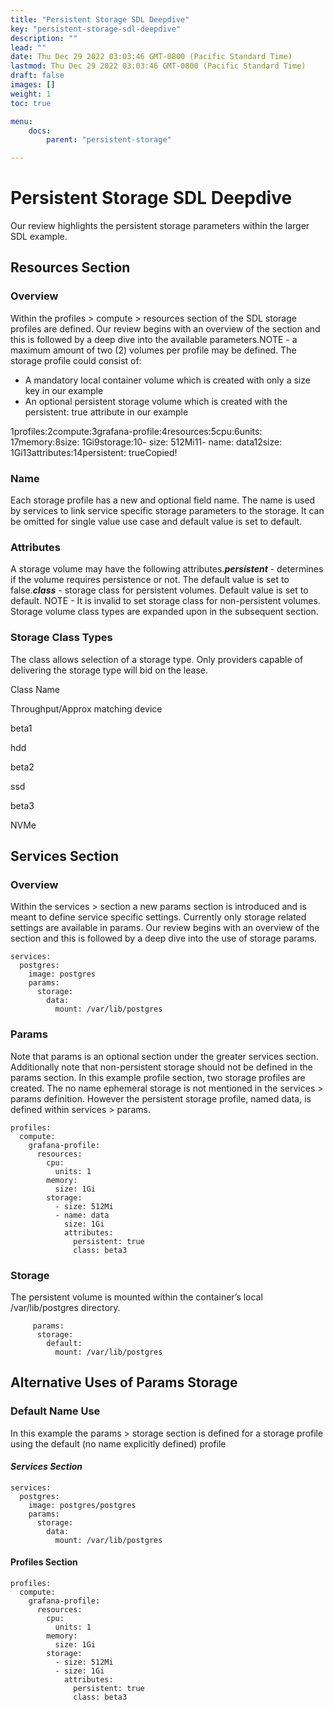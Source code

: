 ```yaml
---
title: "Persistent Storage SDL Deepdive"
key: "persistent-storage-sdl-deepdive"
description: ""
lead: ""
date: Thu Dec 29 2022 03:03:46 GMT-0800 (Pacific Standard Time)
lastmod: Thu Dec 29 2022 03:03:46 GMT-0800 (Pacific Standard Time)
draft: false
images: []
weight: 1
toc: true

menu:
    docs:
        parent: "persistent-storage"

---
```

Persistent Storage SDL Deepdive
===============================

Our review highlights the persistent storage parameters within the larger SDL example.

Resources Section[](#resources-section)
---------------------------------------

### Overview[](#overview)

Within the profiles > compute > <profile-name> resources section of the SDL storage profiles are defined. Our review begins with an overview of the section and this is followed by a deep dive into the available parameters.NOTE - a maximum amount of two (2) volumes per profile may be defined. The storage profile could consist of:

*   A mandatory local container volume which is created with only a size key in our example
*   An optional persistent storage volume which is created with the persistent: true attribute in our example

1profiles:2compute:3grafana-profile:4resources:5cpu:6units: 17memory:8size: 1Gi9storage:10- size: 512Mi11- name: data12size: 1Gi13attributes:14persistent: trueCopied!

### Name[](#name)

Each storage profile has a new and optional field name. The name is used by services to link service specific storage parameters to the storage. It can be omitted for single value use case and default value is set to default.

### Attributes[](#attributes)

A storage volume may have the following attributes._**persistent**_ - determines if the volume requires persistence or not. The default value is set to false._**class**_ - storage class for persistent volumes. Default value is set to default. NOTE - It is invalid to set storage class for non-persistent volumes. Storage volume class types are expanded upon in the subsequent section.

### Storage Class Types

The class allows selection of a storage type. Only providers capable of delivering the storage type will bid on the lease.

Class Name

Throughput/Approx matching device

beta1

hdd

beta2

ssd

beta3

NVMe

Services Section
----------------

### Overview

Within the services > <service-name> section a new params section is introduced and is meant to define service specific settings. Currently only storage related settings are available in params. Our review begins with an overview of the section and this is followed by a deep dive into the use of storage params.

    services:
      postgres:
        image: postgres
        params:
          storage:
            data:
              mount: /var/lib/postgres
    

### Params

Note that params is an optional section under the greater services section. Additionally note that non-persistent storage should not be defined in the params section. In this example profile section, two storage profiles are created. The no name ephemeral storage is not mentioned in the services > params definition. However the persistent storage profile, named data, is defined within services > params.

    profiles:
      compute:
        grafana-profile:
          resources:
            cpu:
              units: 1
            memory:
              size: 1Gi
            storage:
              - size: 512Mi
              - name: data
                size: 1Gi
                attributes:
                  persistent: true
                  class: beta3
    

### Storage

The persistent volume is mounted within the container’s local /var/lib/postgres directory.

         params:
          storage:
            default:
              mount: /var/lib/postgres
    

Alternative Uses of Params Storage
----------------------------------

### Default Name Use

In this example the params > storage section is defined for a storage profile using the default (no name explicitly defined) profile

#### _**Services Section**_

    services:
      postgres:
        image: postgres/postgres
        params:
          storage:
            data:
              mount: /var/lib/postgres
    

#### **Profiles Section**

    profiles:
      compute:
        grafana-profile:
          resources:
            cpu:
              units: 1
            memory:
              size: 1Gi
            storage:
              - size: 512Mi
              - size: 1Gi
                attributes:
                  persistent: true
                  class: beta3